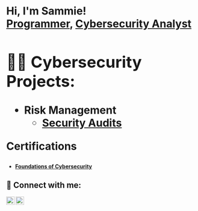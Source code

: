 <h1>Hi, I'm Sammie! <br/><a href="https://github.com/sammiefazzie@gmail.com">Programmer</a>, <a href="https://www.linkedin.com/in/sammiefazzie/">Cybersecurity Analyst</a> <a</h1>

<h2>👨‍💻 Cybersecurity Projects:</h2>

- <b>Risk Management </b>
  - [Security Audits](https://github.com/Sammiefazzie/security-audit)

 <h32>Certifications </h3>
  - <b>[Foundations of Cybersecurity](https://coursera.org/verify/X9AUAAA3KAAL)

<h2> 🤳 Connect with me:</h2>

[<img align="left" alt="Sammiefazzie | Twitter" width="22px" src="https://cdn.jsdelivr.net/npm/simple-icons@v3/icons/twitter.svg" />][twitter]
[<img align="left" alt="Sammiefazzie | LinkedIn" width="22px" src="https://cdn.jsdelivr.net/npm/simple-icons@v3/icons/linkedin.svg" />][linkedin]

[twitter]: https://twitter.com/sammiefazzie
[linkedin]: https://linkedin.com/in/sammiefazzie

<!--
**joshmadakor1/joshmadakor1** is a ✨ _special_ ✨ repository because its `README.md` (this file) appears on your GitHub profile.

Here are some ideas to get you started:

- 🔭 I’m currently working on ...
- 🌱 I’m currently learning ...
- 👯 I’m looking to collaborate on ...
- 🤔 I’m looking for help with ...
- 💬 Ask me about ...
- 📫 How to reach me: ...
- 😄 Pronouns: ...
- ⚡ Fun fact: ...
-->
